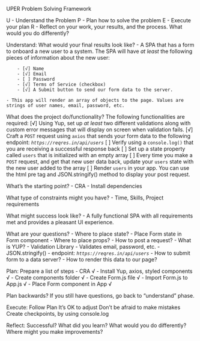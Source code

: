 UPER Problem Solving Framework

U - Understand the Problem
P - Plan how to solve the problem
E - Execute your plan
R - Reflect on your work, your results, and the process. What would you do differently?

Understand:
What would your final results look like?
    - A SPA that has a form to onboard a new user to a system. The SPA will have _at least_ the following pieces of information about the new user:

        - [√] Name 
        - [√] Email 
        - [ ] Password
        - [√] Terms of Service (checkbox)
        - [√] A Submit button to send our form data to the server. 

    - This app will render an array of objects to the page. Values are strings of user names, email, password, etc.

What does the project do/functionality?
    The following functionalities are required:
    [√] Using Yup, set up _at least_ two different validations along with custom error messages that will display on screen when validation fails.
    [√] Craft a `POST` request using `axios` that sends your form data to the following endpoint: _`https://reqres.in/api/users`_
    [ ] Verify using a `console.log()` that you are receiving a successful response back 
    [ ] Set up a state property called `users` that is initialized with an empty array
    [ ] Every time you make a `POST` request, and get that new user data back, update your `users` state with the new user added to the array
    [ ] Render `users` in your app. You can use the html pre tag and JSON.stringify() method to display your post request.

What’s the starting point?
    - CRA
    - Install dependencies

What type of constraints might you have?
    - Time, Skills, Project requirements

What might success look like?
    - A fully functional SPA with all requirements met and provides a pleasant UI experience.

What are your questions?
    - Where to place state?
        - Place Form state in Form component
    - Where to place props?
    - How to post a request?
    - What is YUP?
        - Validation Library
        - Validates email, password, etc.
    - JSON.stringify()
    - endpoint: _`https://reqres.in/api/users`_
    - How to submit form to a data server?
    - How to render this data to our page?

Plan:
Prepare a list of steps
    - CRA √
    - Install Yup, axios, styled components √
    - Create components folder √
    - Create Form.js file √
    - Import Form.js to App.js √
    - Place Form component in App √

Plan backwards?
If you still have questions, go back to “understand” phase.

Execute:
Follow Plan
It’s OK to adjust
Don’t be afraid to make mistakes
Create checkpoints, by using console.log

Reflect:
Successful?
What did you learn?
What would you do differently?
Where might you make improvements?
